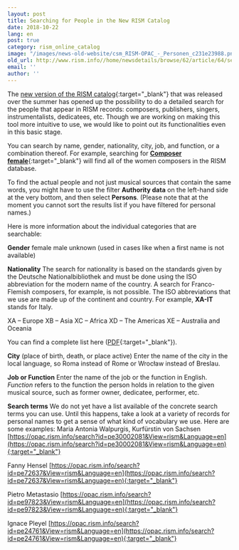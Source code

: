 ```yaml
---
layout: post
title: Searching for People in the New RISM Catalog
date: 2018-10-22
lang: en
post: true
category: rism_online_catalog
image: "/images/news-old-website/csm_RISM-OPAC_-_Personen_c231e23988.png"
old_url: http://www.rism.info//home/newsdetails/browse/62/article/64/searching-for-people-in-the-new-rism-catalog.html
email: ''
author: ''
---
```


The [new version of the RISM catalog](https://opac.rism.info/index.php?id=15&L=1){:target="_blank"} that was released over the summer has opened up the possibility to do a detailed search for the people that appear in RISM records: composers, publishers, singers, instrumentalists, dedicatees, etc. Though we are working on making this tool more intuitive to use, we would like to point out its functionalities even in this basic stage.

You can search by name, gender, nationality, city, job, and function, or a combination thereof. For example, searching for [**Composer female**](https://opac.rism.info/metaopac/search?searchCategories%5B0%5D=-1&q=Composer+female&View=rism&Language=en){:target="_blank"} will find all of the women composers in the RISM database.

To find the actual people and not just musical sources that contain the same words, you might have to use the filter **Authority data** on the left-hand side at the very bottom, and then select **Persons**. (Please note that at the moment you cannot sort the results list if you have filtered for personal names.)

Here is more information about the individual categories that are searchable:

**Gender**
female
male
unknown (used in cases like when a first name is not available)

**Nationality**
The search for nationality is based on the standards given by the Deutsche Nationalbibliothek and must be done using the ISO abbreviation for the modern name of the country. A search for Franco-Flemish composers, for example, is not possible. The ISO abbreviations that we use are made up of the continent and country. For example, **XA-IT** stands for Italy.

XA – Europe
XB – Asia
XC – Africa
XD – The Americas
XE – Australia and Oceania

You can find a complete list here ([PDF](https://wiki.dnb.de/display/ILTIS/Informationsseite+zur+GND?preview=%2F90411323%2F160151404%2F02-laendercodes_2020-01-28_alph.pdf){:target="_blank"}).

**City** (place of birth, death, or place active)
Enter the name of the city in the local language, so Roma instead of Rome or Wrocław instead of Breslau.

**Job or Function**
Enter the name of the job or the function in English. _Function_ refers to the function the person holds in relation to the given musical source, such as former owner, dedicatee, performer, etc.

**Search terms**
We do not yet have a list available of the concrete search terms you can use. Until this happens, take a look at a variety of records for personal names to get a sense of what kind of vocabulary we use. Here are some examples:
Maria Antonia Walpurgis, Kurfürstin von Sachsen
[https://opac.rism.info/search?id=pe30002081&View=rism&Language=en](https://opac.rism.info/search?id=pe30002081&View=rism&Language=en){:target="_blank"}

Fanny Hensel
[https://opac.rism.info/search?id=pe72637&View=rism&Language=en](https://opac.rism.info/search?id=pe72637&View=rism&Language=en){:target="_blank"}

Pietro Metastasio
[https://opac.rism.info/search?id=pe97823&View=rism&Language=en](https://opac.rism.info/search?id=pe97823&View=rism&Language=en){:target="_blank"}

Ignace Pleyel
[https://opac.rism.info/search?id=pe24761&View=rism&Language=en](https://opac.rism.info/search?id=pe24761&View=rism&Language=en){:target="_blank"}


